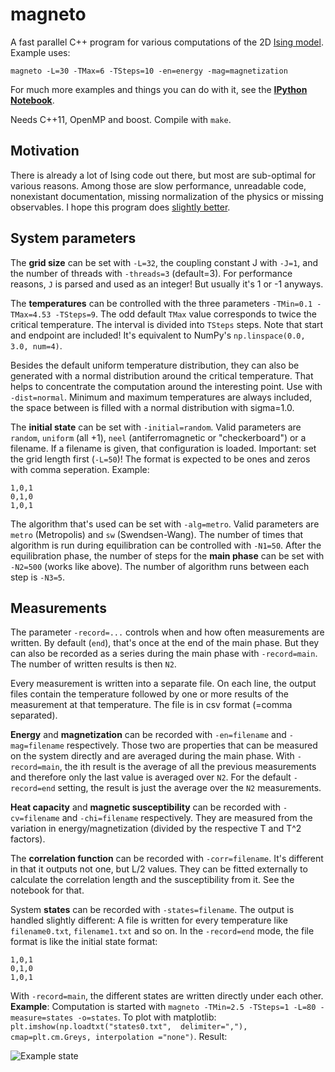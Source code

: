# magneto

A fast parallel C++ program for various computations of the 2D [Ising model](http://en.wikipedia.org/wiki/Ising_model). Example uses:

```
magneto -L=30 -TMax=6 -TSteps=10 -en=energy -mag=magnetization
```

For much more examples and things you can do with it, see the **[IPython Notebook](http://nbviewer.ipython.org/github/s9w/magneto/blob/master/physics.ipynb)**.

Needs C++11, OpenMP and boost. Compile with `make`.

## Motivation
There is already a lot of Ising code out there, but most are sub-optimal for various reasons. Among those are slow performance, unreadable code, nonexistant documentation, missing normalization of the physics or missing observables. I hope this program does [slightly better](https://imgs.xkcd.com/comics/standards.png).

## System parameters
The **grid size** can be set with `-L=32`, the coupling constant J with `-J=1`, and the number of threads with `-threads=3` (default=3). For performance reasons, `J` is parsed and used as an integer! But usually it's 1 or -1 anyways.

The **temperatures** can be controlled with the three parameters `-TMin=0.1 -TMax=4.53 -TSteps=9`. The odd default `TMax` value corresponds to twice the critical temperature. The interval is divided into `TSteps` steps. Note that start and endpoint are included! It's equivalent to NumPy's `np.linspace(0.0, 3.0, num=4)`.

Besides the default uniform temperature distribution, they can also be generated with a normal distribution around the critical temperature. That helps to concentrate the computation around the interesting point. Use with `-dist=normal`. Minimum and maximum temperatures are always included, the space between is filled with a normal distribution with sigma=1.0.

The **initial state** can be set with `-initial=random`. Valid parameters are `random`, `uniform` (all +1), `neel` (antiferromagnetic or "checkerboard") or a filename. If a filename is given, that configuration is loaded. Important: set the grid length first (`-L=50`)! The format is expected to be ones and zeros with comma seperation. Example:

    1,0,1
    0,1,0
    1,0,1

The algorithm that's used can be set with `-alg=metro`. Valid parameters are `metro` (Metropolis) and `sw` (Swendsen-Wang). The number of times that algorithm is run during equilibration can be controlled with `-N1=50`. After the equilibration phase, the number of steps for the **main phase** can be set with `-N2=500` (works like above). The number of algorithm runs between each step is `-N3=5`.

## Measurements
The parameter `-record=...` controls when and how often measurements are written. By default (`end`), that's once at the end of the main phase. But they can also be recorded as a series during the main phase with `-record=main`. The number of written results is then `N2`.

Every measurement is written into a separate file. On each line, the output files contain the temperature followed by one or more results of the measurement at that temperature. The file is in csv format (=comma separated).

**Energy** and **magnetization** can be recorded with `-en=filename` and `-mag=filename` respectively. Those two are properties that can be measured on the system directly and are averaged during the main phase. With `-record=main`, the ith result is the average of all the previous measurements and therefore only the last value is averaged over `N2`. For the default `-record=end` setting, the result is just the average over the `N2` measurements.

**Heat capacity** and **magnetic susceptibility** can be recorded with `-cv=filename` and `-chi=filename` respectively. They are measured from the variation in energy/magnetization (divided by the respective T and T^2 factors).
 
 The **correlation function** can be recorded with `-corr=filename`. It's different in that it outputs not one, but L/2 values. They can be fitted externally to calculate the correlation length and the susceptibility from it. See the notebook for that.

System **states** can be recorded with `-states=filename`. The output is handled slightly different: A file is written for every temperature like `filename0.txt`, `filename1.txt` and so on. In the `-record=end` mode, the file format is like the initial state format:

    1,0,1
    0,1,0
    1,0,1

With `-record=main`, the different states are written directly under each other. **Example**: Computation is started with `magneto -TMin=2.5 -TSteps=1 -L=80 -measure=states -o=states`. To plot with matplotlib: `plt.imshow(np.loadtxt("states0.txt",  delimiter=","), cmap=plt.cm.Greys, interpolation ="none")`. Result:

![Example state](http://i.imgur.com/xXkFltH.png)